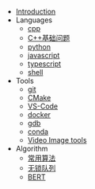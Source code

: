 
* [Introduction](README.md)
* Languages
    * [cpp](notes/lang/lang_cpp.md)
    * [C++基础问题](notes/lang/lang_cpp_q&a.md)
    * [python](notes/lang/lang_python.md)
    * [javascript](notes/lang/lang_js.md) 
    * [typescript](notes/lang/lang_ts.md) 
    * [shell](notes/lang/lang_shell.md)
* Tools
    * [git](notes/tools/git.md)
    * [CMake](notes/tools/cmake.md)
    * [VS-Code](notes/tools/vs-code.md)
    * [docker](notes/tools/docker.md)
    * [gdb](notes/tools/gdb.md)
    * [conda](notes/tools/conda.md)
    * [Video Image tools](notes/tools/image_video_process.md)
* Algorithm
    * [常用算法](notes/algorithm/algorithm-by-examples.md)
    * [无锁队列](notes/algorithm/lockfree-queue.md)
    * [BERT](notes/algorithm/bert.md)

